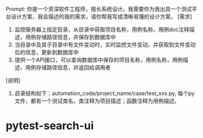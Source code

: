 Prompt:
你是一个资深软件工程师，擅长系统设计。我需要你为我出具一个测试平台设计方案，我会描述的我的需求，请你帮我写成清晰易懂的设计方案。
[需求]
1. 监控服务器上指定目录，从目录中获取项目名称，用例名称，用例doc注释描述，用例存储路径信息，并保存到数据库中
2. 当目录中及其子目录中有文件变动时，实时监控文件变动，并获取到文件变动后的信息，更新到数据库中
3. 提供一个API接口，可以查询数据库中保存的项目名称，用例名称，用例描述，用例存储路径信息，并返回给调用者

[说明]
1. 目录结构如下：automation_code/project_name/case/test_xxx.py, 每个py文件，都有一个测试类名，类注释为项目描述；函数注释为用例描述。
# pytest-search-ui
